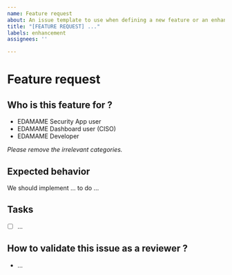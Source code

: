 ```yaml
---
name: Feature request
about: An issue template to use when defining a new feature or an enhancement.
title: "[FEATURE REQUEST] ..."
labels: enhancement
assignees: ''

---
```


# Feature request

## Who is this feature for ?
- EDAMAME Security App user
- EDAMAME Dashboard user (CISO)
- EDAMAME Developer
  
_Please remove the irrelevant categories._

## Expected behavior
We should implement ... to do ...

## Tasks
- [ ] ...

## How to validate this issue as a reviewer ?
- ...
